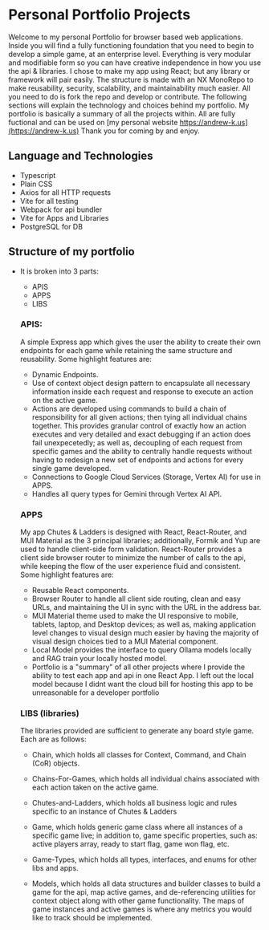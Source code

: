 # Personal Portfolio Projects

Welcome to my personal Portfolio for browser based web applications. Inside you will find a fully functioning foundation that you need to begin to develop a simple game, at an enterprise level. Everything is very modular and modifiable form so you can have creative independence in how you use the api & libraries. I chose to make my app using React; but any library or framework will pair easily. The structure is made with an NX MonoRepo to make reusability, security, scalability, and maintainability much easier. All you need to do is fork the repo and develop or contribute. The following sections will explain the technology and choices behind my portfolio. My portfolio is basically a summary of all the projects within. All are fully fuctional and can be used on [my personal website https://andrew-k.us](https://andrew-k.us) Thank you for coming by and enjoy.

## Language and Technologies

- Typescript
- Plain CSS
- Axios for all HTTP requests
- Vite for all testing
- Webpack for api bundler
- Vite for Apps and Libraries
- PostgreSQL for DB

## Structure of my portfolio

- It is broken into 3 parts:

  - APIS
  - APPS
  - LIBS

  ### APIS:

  A simple Express app which gives the user the ability to create their own endpoints for each game while retaining the same structure and reusability. Some highlight features are:

  - Dynamic Endpoints.
  - Use of context object design pattern to encapsulate all necessary information inside each request and response to execute an action on the active game.
  - Actions are developed using commands to build a chain of responsibility for all given actions; then tying all individual chains together. This provides granular control of exactly how an action executes and very detailed and exact debugging if an action does fail unexpecetedly; as well as, decoupling of each request from specific games and the ability to centrally handle requests without having to redesign a new set of endpoints and actions for every single game developed.
  - Connections to Google Cloud Services (Storage, Vertex AI) for use in APPS.
  - Handles all query types for Gemini through Vertex AI API.

  ### APPS

  My app Chutes & Ladders is designed with React, React-Router, and MUI Material as the 3 principal libraries; additionally, Formik and Yup are used to handle client-side form validation. React-Router provides a client side browser router to minimize the number of calls to the api, while keeping the flow of the user experience fluid and consistent. Some highlight features are:

  - Reusable React components.
  - Browser Router to handle all client side routing, clean and easy URLs, and maintaining the UI in sync with the URL in the address bar.
  - MUI Material theme used to make the UI responsive to mobile, tablets, laptop, and Desktop devices; as well as, making application level changes to visual design much easier by having the majority of visual design choices tied to a MUI Material component.
  - Local Model provides the interface to query Ollama models locally and RAG train your locally hosted model.
  - Portfolio is a "summary" of all other projects where I provide the ability to test each app and api in one React App. I left out the local model because I didnt want the cloud bill for hosting this app to be unreasonable for a developer portfolio

  ### LIBS (libraries)

  The libraries provided are sufficient to generate any board style game. Each are as follows:

  - Chain, which holds all classes for Context, Command, and Chain (CoR) objects.

  - Chains-For-Games, which holds all individual chains associated with each action taken on the active game.

  - Chutes-and-Ladders, which holds all business logic and rules specific to an instance of Chutes & Ladders

  - Game, which holds generic game class where all instances of a specific game live; in addition to, game specific properties, such as: active players array, ready to start flag, game won flag, etc.

  - Game-Types, which holds all types, interfaces, and enums for other libs and apps.

  - Models, which holds all data structures and builder classes to build a game for the api, map active games, and de-referencing utilities for context object along with other game functionality. The maps of game instances and active games is where any metrics you would like to track should be implemented.

